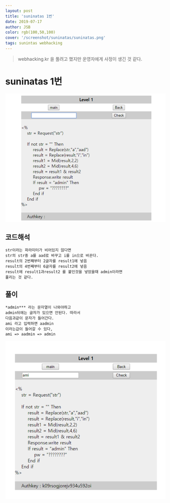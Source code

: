 ```yaml
---
layout: post
title: 'suninatas 1번'
date: 2019-07-17
author: JSB
color: rgb(100,50,100)
cover: '/screenshot/suninatas/suninatas.png'
tags: sunintas webhacking
---
```

> webhacking.kr 을 풀려고 했지만 운영자에게 사정이 생긴 것 같다.

# suninatas 1번

<img src="/screenshot/suninatas/web-1/suninatas-1-1.png">

## 코드해석
	str이라는 파라미터가 비어있지 않다면
    str의 str중 a를 aad로 바꾸고 i를 in으로 바꾼다.
    result의 2번째부터 2글자를 result1에 넣음
	result의 4번째부터 6글자를 result2에 넣음
    result에 result1과result2 를 붙인것을 넣었을때 admin이라면
    풀리는 것 같다.

## 풀이
	*admin*** 라는 문자열이 나와야하고
    admin뒤에는 글자가 있으면 안된다. 따라서
    다음과같이 문자가 들어간다.
    ami 라고 입력하면 aadmin
    이라는값이 들어갈 수 있다,
	ami => aadmin => admin

<img src="/screenshot/suninatas/web-1/suninatas-1-2.png">